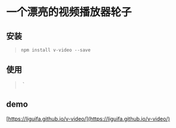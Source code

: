 # 一个漂亮的视频播放器轮子

## 安装

> `npm install v-video --save`

## 使用

> <v-video src="http://img.ksbbs.com/asset/Mon_1605/25d705200a4eab4.mp4" autoplay preload></v-video>｀

## demo
[https://liguifa.github.io/v-video/](https://liguifa.github.io/v-video/)